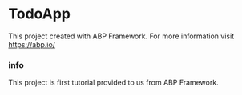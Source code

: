 # TodoApp 
This project created with ABP Framework. For more information visit https://abp.io/

### info
This project is first tutorial provided to us from ABP Framework.
